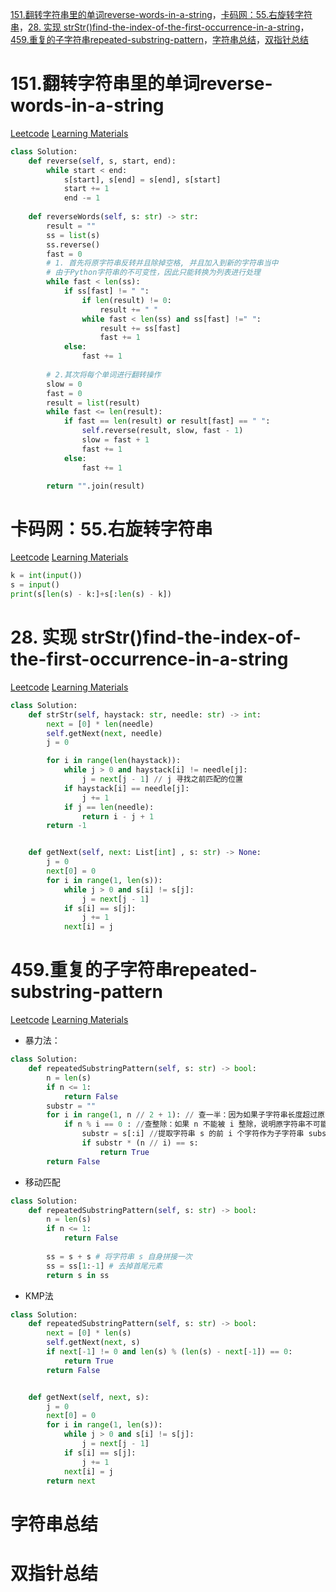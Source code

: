 [151.翻转字符串里的单词reverse-words-in-a-string](#01)，[卡码网：55.右旋转字符串](#02)，[28. 实现 strStr()find-the-index-of-the-first-occurrence-in-a-string](#03)，[459.重复的子字符串repeated-substring-pattern](#04)，[字符串总结](#05)，[双指针总结](#06)

# <span id="01">151.翻转字符串里的单词reverse-words-in-a-string</span>

[Leetcode](https://leetcode.cn/problems/reverse-words-in-a-string/description/) [Learning Materials](https://programmercarl.com/0151.%E7%BF%BB%E8%BD%AC%E5%AD%97%E7%AC%A6%E4%B8%B2%E9%87%8C%E7%9A%84%E5%8D%95%E8%AF%8D.html)

```Python
class Solution:
    def reverse(self, s, start, end):
        while start < end:
            s[start], s[end] = s[end], s[start]
            start += 1
            end -= 1
            
    def reverseWords(self, s: str) -> str:
        result = ""
        ss = list(s)
        ss.reverse()
        fast = 0
        # 1. 首先将原字符串反转并且除掉空格, 并且加入到新的字符串当中
        # 由于Python字符串的不可变性，因此只能转换为列表进行处理
        while fast < len(ss):
            if ss[fast] != " ":
                if len(result) != 0:
                    result += " "
                while fast < len(ss) and ss[fast] !=" ":
                    result += ss[fast]
                    fast += 1
            else:
                fast += 1
        
        # 2.其次将每个单词进行翻转操作
        slow = 0
        fast = 0
        result = list(result)
        while fast <= len(result):
            if fast == len(result) or result[fast] == " ":
                self.reverse(result, slow, fast - 1)
                slow = fast + 1
                fast += 1
            else:
                fast += 1

        return "".join(result)
```

# <span id="02">卡码网：55.右旋转字符串</span>


[Leetcode](https://kamacoder.com/problempage.php?pid=1065) [Learning Materials](https://programmercarl.com/kamacoder/0055.%E5%8F%B3%E6%97%8B%E5%AD%97%E7%AC%A6%E4%B8%B2.html#%E6%80%9D%E8%B7%AF)


```Python
k = int(input())
s = input()
print(s[len(s) - k:]+s[:len(s) - k])
```


# <span id="03">28. 实现 strStr()find-the-index-of-the-first-occurrence-in-a-string</span>

[Leetcode](https://leetcode.cn/problems/find-the-index-of-the-first-occurrence-in-a-string/description/) [Learning Materials](https://programmercarl.com/0028.%E5%AE%9E%E7%8E%B0strStr.html#%E7%AE%97%E6%B3%95%E5%85%AC%E5%BC%80%E8%AF%BE)

```Python
class Solution:
    def strStr(self, haystack: str, needle: str) -> int:
        next = [0] * len(needle)
        self.getNext(next, needle)
        j = 0

        for i in range(len(haystack)):
            while j > 0 and haystack[i] != needle[j]:
                j = next[j - 1] // j 寻找之前匹配的位置
            if haystack[i] == needle[j]:
                j += 1
            if j == len(needle):
                return i - j + 1
        return -1


    def getNext(self, next: List[int] , s: str) -> None:
        j = 0
        next[0] = 0
        for i in range(1, len(s)):
            while j > 0 and s[i] != s[j]:
                j = next[j - 1]
            if s[i] == s[j]:
                j += 1
            next[i] = j
```

# <span id="04">459.重复的子字符串repeated-substring-pattern</span>

[Leetcode](https://leetcode.cn/problems/repeated-substring-pattern/description/) [Learning Materials](https://programmercarl.com/0459.%E9%87%8D%E5%A4%8D%E7%9A%84%E5%AD%90%E5%AD%97%E7%AC%A6%E4%B8%B2.html#%E7%AE%97%E6%B3%95%E5%85%AC%E5%BC%80%E8%AF%BE)

- 暴力法：

```Python
class Solution:
    def repeatedSubstringPattern(self, s: str) -> bool:
        n = len(s)
        if n <= 1:
            return False
        substr = ""
        for i in range(1, n // 2 + 1): // 查一半：因为如果子字符串长度超过原字符串长度的一半，那么它重复后长度必然会超过原字符串，所以只需要检查长度不超过原字符串一半的子字符串即可
            if n % i == 0 : //查整除：如果 n 不能被 i 整除，说明原字符串不可能由长度为 i 的子字符串重复构成
                substr = s[:i] //提取字符串 s 的前 i 个字符作为子字符串 substr
                if substr * (n // i) == s:
                    return True
        return False
```

- 移动匹配

```Python
class Solution:
    def repeatedSubstringPattern(self, s: str) -> bool:
        n = len(s)
        if n <= 1:
            return False
        
        ss = s + s # 将字符串 s 自身拼接一次
        ss = ss[1:-1] # 去掉首尾元素
        return s in ss
```

- KMP法

```Python
class Solution:
    def repeatedSubstringPattern(self, s: str) -> bool:
        next = [0] * len(s)
        self.getNext(next, s)
        if next[-1] != 0 and len(s) % (len(s) - next[-1]) == 0:
            return True
        return False


    def getNext(self, next, s):
        j = 0
        next[0] = 0
        for i in range(1, len(s)):
            while j > 0 and s[i] != s[j]:
                j = next[j - 1]
            if s[i] == s[j]:
                j += 1
            next[i] = j
        return next
```

# <span id="05">字符串总结</span>

# <span id="06">双指针总结</span>
